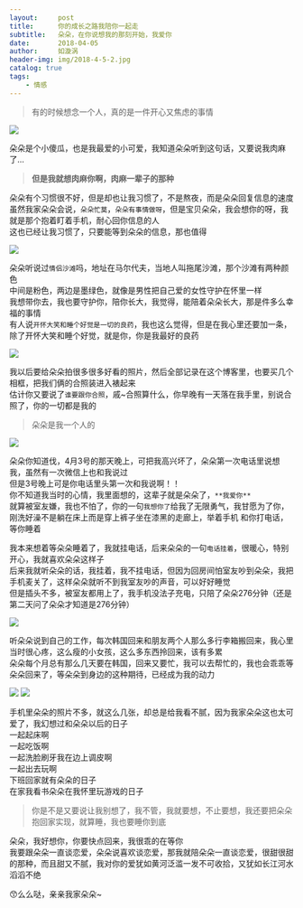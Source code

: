 ```yaml
---
layout:     post
title:      你的成长之路我陪你一起走
subtitle:   朵朵，在你说想我的那刻开始，我爱你
date:       2018-04-05
author:     如漩涡
header-img: img/2018-4-5-2.jpg
catalog: true
tags:
    - 情感
---
```


> 有的时候想念一个人，真的是一件开心又焦虑的事情

![](https://raw.githubusercontent.com/Chenbin1996/chenbin1996.github.io/master/img/2018-4-5-2.jpg)
<p>  朵朵是个小傻瓜，也是我最爱的小可爱，我知道朵朵听到这句话，又要说我肉麻了...
		</p>

> **但是我就想肉麻你啊，肉麻一辈子的那种**

朵朵有个习惯很不好，但是却也让我习惯了，不是熬夜，而是朵朵回复信息的速度<br>
虽然我家朵朵会说，`朵朵忙莫`，`朵朵有事情做呀`，但是宝贝朵朵，我会想你的呀，我就是那个抱着盯着手机，耐心回你信息的人<br>
这也已经让我习惯了，只要能等到朵朵的信息，那也值得

![](https://raw.githubusercontent.com/Chenbin1996/chenbin1996.github.io/master/img/2018-4-5-1.png)

朵朵听说过`情侣沙滩`吗，地址在马尔代夫，当地人叫拖尾沙滩，那个沙滩有两种颜色<br>
中间是粉色，两边是墨绿色，就像是男性把自己爱的女性守护在怀里一样<br>
我想带你去，我也要守护你，陪你长大，我觉得，能陪着朵朵长大，那是件多么幸福的事情<br>
有人说`开怀大笑和睡个好觉是一切的良药`，我也这么觉得，但是在我心里还要加一条，除了开怀大笑和睡个好觉，就是你，你是我最好的良药

![](https://raw.githubusercontent.com/Chenbin1996/chenbin1996.github.io/master/img/2018-4-5-8.jpg)

我以后要给朵朵拍很多很多好看的照片，然后全部记录在这个博客里，也要买几个相框，把我们俩的合照装进入裱起来<br>
估计你又要说了`谁要跟你合照`，戚~合照算什么，你早晚有一天落在我手里，别说合照了，你的一切都是我的<br>

> 朵朵是我一个人的

![](https://raw.githubusercontent.com/Chenbin1996/chenbin1996.github.io/master/img/2018-4-5-6.jpg)

朵朵你知道伐，4月3号的那天晚上，可把我高兴坏了，朵朵第一次电话里说想我，虽然有一次微信上也和我说过<br>
但是3号晚上可是你电话里头第一次和我说啊！！<br>
你不知道我当时的心情，我里面想的，这辈子就是朵朵了，`**我爱你**`<br>
就算被室友嫌，我也不怕了，你的一句`我想你了`给我了无限勇气，我甘愿为了你，刚洗好澡不是躺在床上而是穿上裤子坐在漆黑的走廊上，举着手机
	和你打电话，等你睡着

我本来想着等朵朵睡着了，我就挂电话，后来朵朵的一句`电话挂着`，很暖心，特别开心，我就喜欢朵朵这样子<br>
	后来我就听朵朵的话，我挂着，我不挂电话，但因为回房间怕室友吵到朵朵，我把手机麦关了，这样朵朵就听不到我室友吵的声音，可以好好睡觉<br>
	但是插头不多，被室友都用上了，我手机没法子充电，只陪了朵朵276分钟（还是第二天问了朵朵才知道是276分钟）

![](https://raw.githubusercontent.com/Chenbin1996/chenbin1996.github.io/master/img/2018-4-5-3.jpg)

听朵朵说到自己的工作，每次韩国回来和朋友两个人那么多行李箱搬回来，我心里当时很心疼，这么瘦的小女孩，这么多东西拎回来，该有多累<br>
	朵朵每个月总有那么几天要在韩国，回来又要忙，我可以去帮忙的，我也会乖乖等朵朵回来了，等朵朵到身边的这种期待，已经成为我的动力

![](https://raw.githubusercontent.com/Chenbin1996/chenbin1996.github.io/master/img/2018-4-5-4.jpg)
![](https://raw.githubusercontent.com/Chenbin1996/chenbin1996.github.io/master/img/2018-4-5-5.jpg)

<p>手机里朵朵的照片不多，就这么几张，却总是给我看不腻，因为我家朵朵这也太可爱了，我幻想过和朵朵以后的日子<br>
	一起起床啊<br>
	一起吃饭啊<br>
	一起洗脸刷牙我在边上调皮啊<br>
	一起出去玩啊<br>
	下班回家就有朵朵的日子<br>
	在家我看书朵朵在我怀里玩游戏的日子</p>

> 你是不是又要说让我别想了，我不管，我就要想，不止要想，我还要把朵朵抱回家实现，就算睡，我也要睡你到底

<p>朵朵，我好想你，你要快点回来，我很乖的在等你<br>
	我要跟朵朵一直谈恋爱，朵朵说喜欢谈恋爱，那我就陪朵朵一直谈恋爱，很甜很甜的那种，而且甜又不腻，我对你的爱犹如黄河泛滥一发不可收拾，又犹如长江河水滔滔不绝</p>
	😙么么哒，亲亲我家朵朵~